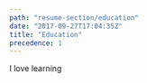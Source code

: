 ```yaml
---
path: "resume-section/education"
date: "2017-09-27T17:04:35Z"
title: "Education"
precedence: 1
---
```


I love learning